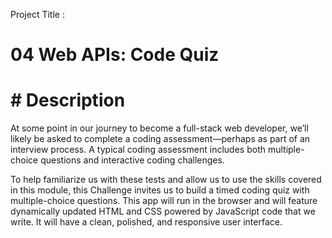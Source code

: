 Project Title :
# 04 Web APIs: Code Quiz

# # Description

At some point in our journey to become a full-stack web developer, we’ll likely be asked to complete a coding assessment&mdash;perhaps as part of an interview process. A typical coding assessment includes both multiple-choice questions and interactive coding challenges. 

To help familiarize us with these tests and allow us to use the skills covered in this module, this Challenge invites us to build a timed coding quiz with multiple-choice questions. This app will run in the browser and will feature dynamically updated HTML and CSS powered by JavaScript code that we write. It will have a clean, polished, and responsive user interface.
